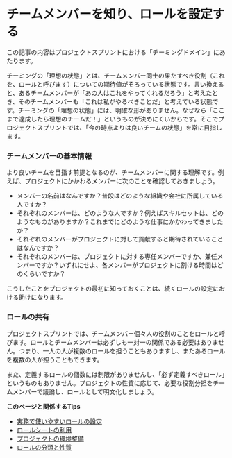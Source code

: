 # チームメンバーを知り、ロールを設定する



この記事の内容はプロジェクトスプリントにおける「チーミングドメイン」にあたります。

チーミングの「理想の状態」とは、チームメンバー同士の果たすべき役割（これを、ロールと呼びます）についての期待値がそろっている状態です。言い換えると、あるチームメンバーが「あの人はこれをやってくれるだろう」と考えたとき、そのチームメンバーも「これは私がやるべきことだ」と考えている状態です。チーミングの「理想の状態」には、明確な形がありません。なぜなら「ここまで達成したら理想のチームだ！」というものが決めにくいからです。そこでプロジェクトスプリントでは、「今の時点よりは良いチームの状態」を常に目指します。

### **チームメンバーの基本情報**

より良いチームを目指す前提となるのが、チームメンバーに関する理解です。例えば、プロジェクトにかかわるメンバーに次のことを確認しておきましょう。

* メンバーの名前はなんですか？普段はどのような組織や会社に所属している人ですか？
* それぞれのメンバーは、どのような人ですか？例えばスキルセットは、どのようなものがありますか？これまでにどのような仕事にかかわってきましたか？
* それぞれのメンバーがプロジェクトに対して貢献すると期待されていることはなんですか？
* それぞれのメンバーは、プロジェクトに対する専任メンバーですか、兼任メンバーですか？いずれにせよ、各メンバーがプロジェクトに割ける時間はどのくらいですか？

こうしたことをプロジェクトの最初に知っておくことは、続くロールの設定における助けになります。

### **ロールの共有**

プロジェクトスプリントでは、チームメンバー個々人の役割のことをロールと呼びます。ロールとチームメンバーは必ずしも一対一の関係である必要はありません。つまり、一人の人が複数のロールを担うこともありますし、またあるロールを複数の人が担うこともできます。

また、定義するロールの個数には制限がありませんし、「必ず定義すべきロール」というものもありません。プロジェクトの性質に応じて、必要な役割分担をチームメンバーで議論し、ロールとして明文化しましょう。

**このページと関係するTips**

* [実務で使いやすいロールの設定](broken-reference)
* [ロールシートの利用](broken-reference)
* [プロジェクトの環境整備](broken-reference)
* [ロールの分類と性質](broken-reference)
